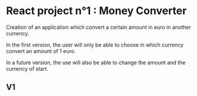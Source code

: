 # React project n°1 : Money Converter

Creation of an application which convert a certain amount in euro in another currency.

In the first version, the user will only be able to choose in which currency convert an amount of 1 euro.

In a future version, the use will also be able to change the amount and the currency of start.

## V1


